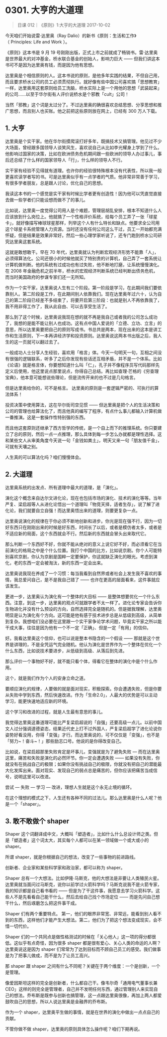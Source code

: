 # 0301. 大亨的大道理
> 日课 012｜《原则》1:大亨的大道理
2017-10-02

今天咱们开始说雷·达里奥（Ray Dalio）的新书《原则：生活和工作》（ Principles: Life and Work ）。

《原则》这本书是 9 月 19 号刚刚出版，正式上市之前就成了畅销书。雷·达里奥是世界最大的对冲基金，桥水联合基金的创始人，影响力巨大 —— 但我们讲这本书可不是因为达里奥有钱，而是因为他有思想。

达里奥是个相信原则的人。这本书说的原则，是他多年实践的结果，不但自己用，而且要求桥水公司的员工必须贯彻执行。就好像有些中国公司喜欢搞「思想教育」一样，达里奥用这套原则给员工洗脑，桥水实际上是一个用他的思想「武装起来」的公司……以至于华尔街有人评价说桥水是个邪教「cult」公司！

当然「邪教」这个词是太过分了。不过达里奥的确很喜欢总结思想、分享思想和推广思想，而且别人也买账。他之前把这些原则放在网上，已经有 300 万人下载。 

## 1. 大亨
达里奥是个实干家。他在华尔街摸爬滚打好多年，既搞技术又搞管理。他见过不少大场面，曾经跟多国领导人谈笑风生，喜欢说自己从比如李光耀身上学到了什么。他影响过国家的决策，比如在欧洲债务危机期间跟一些欧洲的领导人办过事儿，事后还总结了什么样的国家领导人「行」，什么样的领导人不行。

实干家有经验不见得就有道理。也许你的经验很特殊根本没有代表性，所以我一般更喜欢读学者写的书。可是达里奥似乎有一点学者的气质。他非常非常善于学习，有很多学者朋友，总是跟人讨论，优化自己的思想。

我读这本书的一个感觉是实干家有时候比学者更有创造性！因为他可以凭直觉直接去做一些学者们只能设想而做不了的事儿。

比如说，达里奥一度觉得公司用人是个难题，管理层胡乱安排，根本不知道什么人应该放到什么岗位上。他就搞了一个性格评价系统，给每个员工弄了一张「球星卡」，就好像描写棒球球星那样，列举这个人有什么特长和缺点。他要求全公司用这个球星卡系统管理人力资源。当时还没有任何公司这么干过，员工一开始都充满怀疑，但是结果是效果非常好。然后一些心理学家听说了，还专门跑到桥水公司研究达里奥这套系统。

这就是敢想敢干。早在 70 年代，达里奥就认为判断宏观经济形势不能靠「人」，必须得算法化。公司还很小的时候他就买了特别贵的计算机，自己弄了一套系统让计算机做判断。他的系统有过成功也有过失败，他不断地打磨，让系统慢慢演化。在 2008 年金融危机之前半年，桥水的宏观经济判断系统已经判断出债务危机，而当时美国政府的参谋专家们还一无所知。

作为一个实干家，达里奥说人生有三个阶段。第一阶段是学习，在此期间我们要依靠别人。第二阶段是工作，在此期间别人依靠我们。现在达里奥年过六十，认为自己的第二阶段已经差不多结束了，将要开启第三阶段：也就是别人不再依靠我了，我不用非得工作了，我从此自由、可以去享受生活了。

那么到了这个时候，达里奥说我现在想的就不再是我自己或者我的公司怎么成功了，我想的是能不能让别人也成功。这有点中国人爱说的「立德、立功、立言」的意思，所以达里奥要把自己的原则写成书。书总共是两本，现在出来的这本是讲工作和生活原则，下一本再讲经济学和投资原则。达里奥说这两本书出版之后，我人生的这一页就可以翻过去了。

一般成功人士分享人生经验，喜欢用「格言」体。今天一句明天一句，互相之间没有很强的逻辑联系，听多了之后你发现有些话还互相矛盾，并不是一个体系。比如《论语》就是格言体，你要想知道什么叫「仁」，孔子并不像程序员写代码那样先定义后使用，他这里说点那里说点，你得自己总结。再比如查理·芒格的《穷查理宝典》，他本意可能想说些理论，但是流传开来的也不过是几句格言。

但是达里奥给你的，可不是格言。 达里奥的原则是一套逻辑严密的、可执行的算法体系！

投资决策中使用算法，这在华尔街司空见惯 —— 但达里奥是把个人的生活决策和公司的管理也给算法化了，而且他真的编写了程序，有点什么事儿都输入计算机做一番推演。这是一套操作性特别强的东西。

而且他这套原则还继承了西方哲学的传统，是一个自上而下的推理系统。你只要建立了总的原则，然后一点一点推理，那么具体到每一步怎么办就都是理性选择。这和某些文人从审美角度今天说一句「金钱如粪土」，明天又来一句「朋友值千金」，可就有天壤之别。

人生真的可以算法化吗？咱们慢慢体会。 

## 2. 大道理
达里奥系统的出发点、所有道理中最大的道理，是「演化」。

演化这个概念来自达尔文进化论，现在也包括市场的演化、技术的演化等等。当年严复、梁启超等人从进化论悟出一个道理叫「物竞天择，适者生存」，说了解了进化论，我们就要自立自强！而达里奥悟出来的道理，则要更复杂一点。

达里奥说演化的规律在于你必须不断地创新和进步。你光是现在强不行，因为一切好东西只在刚刚出来的时候是好东西，时间长了以后，或者是模仿者太多，或者是不适应新的局面，这个东西就会不行。然后新的东西就会冒头出来取代它。

那么判断一个东西好不好，你就不能从绝对的意义上说它好不好，而必须看它在当前演化的格局之中是个什么位置。我打个中国的比方，比如说京剧。你个人可能特别喜欢京剧，你认为京剧是国粹一定要保护，你这就缺乏演化的眼光。考虑到演化，老的东西一定会被淘汰，新的东西一定会出来。

达里奥说我现在养成了一个习惯：每当我看到自然界或者社会上发生我不喜欢的事情，我总爱问自己，是不是我自己错了 —— 也许在更高的层面看来，这件事就应该发生。

更进一步，达里奥认为演化有一个整体的大目标 —— 是整体想要优化一个什么东西。注意，到这一步，达里奥的观点可就跟学者不太一样了。进化论专家会告诉你生物进化并没有什么预设的方向，自然选择完全是随机的。但是据我理解，达里奥明显是认为演化有个方向。这可能是他有感于技术进步总是从低级到高级，从简单到复杂。我想咱们没必要在这里跟一个实干家争论学术问题，毕竟实干家之所以能干成大事，往往是因为他有一个不一定「正确」、但是一定「有用」的信仰。

好。我看达里奥这个信仰，也可以说是整本书隐含的一个假设 —— 那就是这个世界是讲理的，不是全凭运气完全随机。他认为演化是世界作为一个整体在优化一个什么东西，比如说技术要进步，从低级到高级、从落后到先进。

那么评价一个事物好不好，就不能只看个体，得看它在整体的演化中是个什么作用。

这个，就是我们作为个人的安身立命之道。

要顺应演化的规律，人要做的就是面对现实，积极探索。你会遭遇失败，但是你要从失败中学到东西，然后快速改进。作为「生命2.0」，人最大的优势是可以主动学习，能更快速地适应新的环境。

这个学习和改进的过程，就是人生最有意思的事儿。

我觉得达里奥这番道理可能比严复梁启超说的「自强」还要高级一点儿。以前中国文人过分强调道德姿态，结果近代史上打不过外国人，严复梁启超学了进化论说你姿势好看没用，你得「变强」才行。而达里奥说的，可不仅仅是「变强」，也不是「努力~！奋斗~！」那些励志口号。他说的是你得改变自己。

比如说，在梁启超那里失败肯定是坏事儿，变强就是为了避免失败 — 而在达里奥这里，痛苦和失败是演化的必然环节。你一定会遭遇失败 —— 如果没有失败，你就没有在挑战自己的极限；如果你没有挑战自己的极限，你就没有把自己的潜能最大化发挥出来。面对现实、发现自己的弱点总是痛苦的，但你应该把痛苦当成信号，说明这里可以改进。

尝试 — 失败 — 学习 — 改进，理想人生就是这个永无止境的循环。

在这个理想的模式之下，人生还有各种不同的过法儿。那么达里奥是什么人呢？他是一个「shaper」。 

## 3. 敢不敢做个 shaper
Shaper 这个词翻译成中文，大概叫「塑造者」，比如什么什么总设计师之类。但是「塑造者」这个词太大，其实每个人都可以在某一领域做一个或大或小的 shaper。

所谓 shaper，就是你根据自己的想法，改变了一些事物的前进路线。

创新者、企业家和某些科学家和政治家，都可以称为 shaper。

Shaper 总有一个大想法。比如伊隆·马斯克，他的大想法是非要让人类殖民火星。达里奥就当面问过马斯克，说你以前学过火箭科学吗？马斯克说我不是火箭专家，我的知识都是自己看书看的 —— 但是为了干这件事，我愿意去学习火箭科学。这些人不是先看看自己能干什么，然后去给自己找个市场定位 —— 而是先问自己想干什么，然后琢磨怎么把这件事干成。

Shaper 们有两个重要特点。 第一，他们的眼界非常宽、非常远，能看到别人看不到的东西，这样他们才能产生大想法。第二，他们为了把这个想法变成现实，会不惜一切代价。

Shaper 们的一个共同点是做性格测试的时候在「关心他人」这一项的得分都很低。这似乎有点奇怪，因为很多 shaper 都是很有爱心、关心人类的命运的人啊？达里奥说这是因为 shaper 们常常为了达到目标而不顾自己员工的感受。我们做事是为了把事儿做成，而不是为了让员工高兴。

那 shaper 跟 shaper 之间有什么不同呢？关键在于两个维度：一个是创新，一个是管理。

像爱因斯坦这样的完全是创新者，什么都自己干。像韦尔奇「通用电气董事长兼 CEO」这样的则完全是管理者，自己并不发明任何东西，通过管理别人来实现自己的想法。乔布斯是既参与创新也搞管理，这一点跟达里奥很像，再加上两人都爱鼓吹自己的思想，所以人说达里奥是金融界的乔布斯。

作为一个 shaper，达里奥平生做的事情，就是在世界的演化中做出一点点自己的贡献。

不管你做不做 shaper，达里奥的原则具体怎么操作呢？咱们下期再说。



